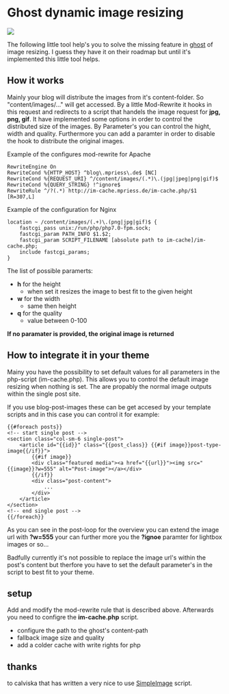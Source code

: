 # Ghost dynamic image resizing

![](ghost-image-resize.png)

The following little tool help's you to solve the missing feature in [ghost](https://github.com/TryGhost/Ghost) of image resizing. I guess they have it on their roadmap but until it's implemented this little tool helps.

## How it works

Mainly your blog will distribute the images from it's content-folder. So "content/images/..." will get accessed. By a little Mod-Rewrite it hooks in this request and redirects to a script that handels the image request for **jpg, png, gif**. It have implemented some options in order to control the distributed size of the images. By Parameter's you can control the hight, width and quality. Furthermore you can add a paramter in order to disable the hook to distribute the original images.

Example of the configures mod-rewrite for Apache

```
RewriteEngine On
RewriteCond %{HTTP_HOST} ^blog\.mpriess\.de$ [NC]
RewriteCond %{REQUEST_URI} ^/content/images/(.*)\.(jpg|jpeg|png|gif)$
RewriteCond %{QUERY_STRING} !^ignore$
RewriteRule ^/?(.*) http://im-cache.mpriess.de/im-cache.php/$1 [R=307,L]

```

Example of the configuration for Nginx
```
location ~ /content/images/(.+)\.(png|jpg|gif)$ {
    fastcgi_pass unix:/run/php/php7.0-fpm.sock;
    fastcgi_param PATH_INFO $1.$2;
    fastcgi_param SCRIPT_FILENAME [absolute path to im-cache]/im-cache.php;
    include fastcgi_params;
}
```

The list of possible paramerts:

* **h** for the height 
  * when set it resizes the image to best fit to the given height
* **w** for the width
  * same then height
* **q** for the quality
  * value between 0-100

**If no paramater is provided, the original image is returned**

## How to integrate it in your theme

Mainy you have the possibility to set default values for all parameters in the php-script (im-cache.php). This allows you to control the default image resizing when nothing is set. The are propably the normal image outputs within  the single post site. 

If you use blog-post-images these can be get accesed by your template scripts and in this case you can control it for example:


```
{{#foreach posts}}
<!-- start single post -->
<section class="col-sm-6 single-post">
	<article id="{{id}}" class="{{post_class}} {{#if image}}post-type-image{{/if}}">
		{{#if image}}
        <div class="featured media"><a href="{{url}}"><img src="{{image}}?w=555" alt="Post-image"></a></div>
		{{/if}}
		<div class="post-content">
			...
		</div>
	</article>
</section>
<!-- end single post -->
{{/foreach}}
```

As you can see in the post-loop for the overview you can extend the image url with **?w=555** your can further more you the **?ignoe** paramter for lightbox images or so...

Badfully currently it's not possible to replace the image url's within the post's content but therfore you have to set the default parameter's in the script to best fit to your theme.


## setup

Add and modify the mod-rewrite rule that is described above. Afterwards you need to configre the **im-cache.php** script.

* configure the path to the ghost's content-path
* fallback image size and quality
* add a colder cache with write rights for php

## thanks

to calviska that has written a very nice to use [SimpleImage](https://github.com/claviska/SimpleImage) script.

